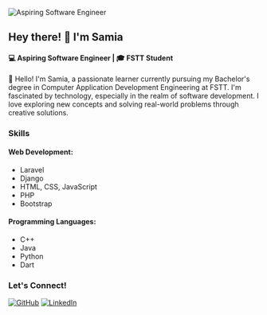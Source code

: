 ![Aspiring Software Engineer](https://i.pinimg.com/564x/b6/15/12/b6151282316ee9915197e843bcb1c072.jpg)

## Hey there! 👋 I'm Samia

#### 💻 Aspiring Software Engineer | 🎓 FSTT Student

🌟 Hello! I'm Samia, a passionate learner currently pursuing my Bachelor's degree in Computer Application Development Engineering at FSTT. I'm fascinated by technology, especially in the realm of software development. I love exploring new concepts and solving real-world problems through creative solutions.

### Skills

#### Web Development:
- Laravel
- Django
- HTML, CSS, JavaScript
- PHP
- Bootstrap

#### Programming Languages:
- C++
- Java
- Python
- Dart


### Let's Connect!
[![GitHub](https://img.shields.io/badge/-GitHub-181717?style=flat-square&logo=github&logoColor=white)](https://github.com/samiabay) 
[![LinkedIn](https://img.shields.io/badge/-LinkedIn-0077B5?style=flat-square&logo=linkedin&logoColor=white)](https://www.linkedin.com/in/samiabayloul/)  

